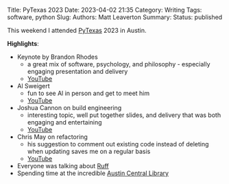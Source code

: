 Title: PyTexas 2023
Date: 2023-04-02 21:35
Category: Writing
Tags: software, python
Slug:
Authors: Matt Leaverton
Summary:
Status: published

This weekend I attended [PyTexas](https://www.pytexas.org/) 2023 in Austin.

**Highlights**:

- Keynote by Brandon Rhodes
    - a great mix of software, psychology, and philosophy - especially engaging presentation and delivery
    - [YouTube](https://www.youtube.com/watch?v=APVNZfeOCI4&t=1s)
- Al Sweigert 
    - fun to see Al in person and get to meet him 
    - [YouTube](https://www.youtube.com/watch?v=tAKfA3Lfvi0)
- Joshua Cannon on build engineering
    - interesting topic, well put together slides, and delivery that was both engaging and entertaining
    - [YouTube](https://www.youtube.com/watch?v=OENthsW-bMs)
- Chris May on refactoring
    - his suggestion to comment out existing code instead of deleting when updating saves me on a regular basis
    - [YouTube](https://www.youtube.com/watch?v=P1QFCx2aFBY)
- Everyone was talking about [Ruff](https://beta.ruff.rs/docs/)
- Spending time at the incredible [Austin Central Library](https://library.austintexas.gov/central-library)
